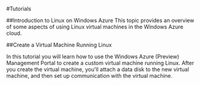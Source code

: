 #Tutorials

##Introduction to Linux on Windows Azure
This topic provides an overview of some aspects of using Linux virtual machines in the Windows Azure cloud. 

##Create a Virtual Machine Running Linux 

In this tutorial you will learn how to use the Windows Azure (Preview) Management Portal to create a custom virtual machine running Linux.  After you create the virtual machine, you'll attach a data disk to the new virtual machine, and then set up communication with the virtual machine. 
